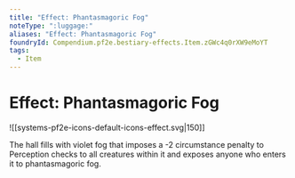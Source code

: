 ```yaml
---
title: "Effect: Phantasmagoric Fog"
noteType: ":luggage:"
aliases: "Effect: Phantasmagoric Fog"
foundryId: Compendium.pf2e.bestiary-effects.Item.zGWc4q0rXW9eMoYT
tags:
  - Item
---
```


# Effect: Phantasmagoric Fog
![[systems-pf2e-icons-default-icons-effect.svg|150]]

The hall fills with violet fog that imposes a -2 circumstance penalty to Perception checks to all creatures within it and exposes anyone who enters it to phantasmagoric fog.
